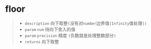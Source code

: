 # floor

> - `description` 向下取整`(`没有对`number`边界值`[Infinity`值处理`])`
> - `param` `num` 待向下舍入的值
> - `param` `precision` 精度 `(`负数就是处理整数部分`)`
> - `returns` 向下取整
